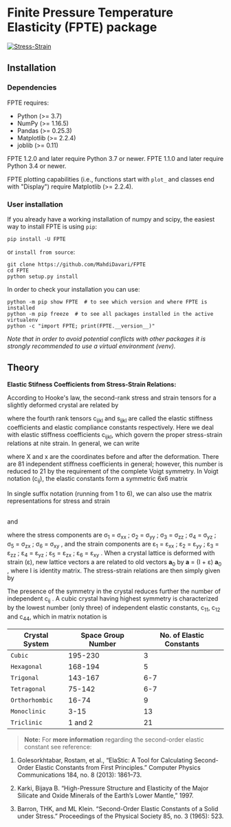 # Finite Pressure Temperature Elasticity (FPTE) package

<a href="https://ibb.co/gJpS7Js"><img src="https://i.ibb.co/VTZgNTX/Stress-Strain.jpg" alt="Stress-Strain" border="0" /></a>

## Installation

### Dependencies

FPTE requires:

- Python (>= 3.7)
- NumPy (>= 1.16.5)
- Pandas (>= 0.25.3)
- Matplotlib (>= 2.2.4)
- joblib (>= 0.11)

FPTE 1.2.0 and later require Python 3.7 or newer.
FPTE 1.1.0 and later require Python 3.4 or newer.

FPTE plotting capabilities (i.e., functions start with ``plot_`` and
classes end with "Display") require Matplotlib (>= 2.2.4).

### User installation

If you already have a working installation of numpy and scipy,
the easiest way to install FPTE is using ``pip``:

    pip install -U FPTE

or ``install from source``:

    git clone https://github.com/MahdiDavari/FPTE
    cd FPTE
    python setup.py install

In order to check your installation you can use:

    python -m pip show FPTE  # to see which version and where FPTE is installed
    python -m pip freeze  # to see all packages installed in the active virtualenv
    python -c "import FPTE; print(FPTE.__version__)"
_Note that in order to avoid potential conflicts with other packages it is strongly recommended to use a virtual environment (venv)._

## Theory

**Elastic Stifness Coefficients from Stress-Strain Relations:**

According to Hooke's law, the second-rank stress and strain tensors for a slightly deformed crystal are related by

$$ $$

where the fourth rank tensors c<sub>ijkl</sub> and s<sub>ijkl</sub> are called the elastic stiffness coefficients and elastic compliance constants respectively. Here we deal with elastic stiffness coefficients c<sub>ijkl</sub>, which govern the proper stress-strain relations at nite strain. In general, we can write

$$ $$

where X and x are the coordinates before and after the deformation. There are 81 independent stiffness coefficients in general; however, this number is reduced to 21 by the requirement of the complete Voigt symmetry. In Voigt notation (c<sub>ij</sub>), the elastic constants form a symmetric 6x6 matrix

$$ $$

In single suffix notation (running from 1 to 6), we can also use the matrix representations for stress and strain

$$ $$
<br>
 and

 $$ $$

 where the stress components are  &sigma;<sub>1</sub> =  &sigma;<sub>xx</sub> ;  &sigma;<sub>2</sub> =  &sigma;<sub>yy</sub> ;  &sigma;<sub>3</sub> =  &sigma;<sub>zz</sub> ;  &sigma;<sub>4</sub> =  &sigma;<sub>yz</sub> ;  &sigma;<sub>5</sub> =  &sigma;<sub>zx</sub> ;  &sigma;<sub>6</sub> =  &sigma;<sub>xy</sub> , and the strain components are &epsilon;<sub>1</sub> = &epsilon;<sub>xx</sub> ; &epsilon;<sub>2</sub> = &epsilon;<sub>yy</sub> ; &epsilon;<sub>3</sub> = &epsilon;<sub>zz</sub> ; &epsilon;<sub>4</sub> = &epsilon;<sub>yz</sub> ; &epsilon;<sub>5</sub> = &epsilon;<sub>zx</sub> ; &epsilon;<sub>6</sub> = &epsilon;<sub>xy</sub> . When a crystal lattice is deformed with strain (&epsilon;), new lattice vectors a are related to old vectors **a**<sub>0</sub> by **a** = (I + &epsilon;) **a**<sub>0</sub> , where I is identity matrix. The stress-strain relations are then simply given by

 $$ $$

 The presence of the symmetry in the crystal reduces further the number of independent c<sub>ij</sub> . A cubic crystal having highest symmetry is characterized by the lowest number (only three) of independent elastic constants, c<sub>11</sub>, c<sub>12</sub> and c<sub>44</sub>, which in matrix notation is

$$ $$

 |      Crystal System          |Space Group Number           |No. of Elastic Constants                         |
|----------------|-------------------------------|-----------------------------|
|`Cubic`|195-230     | 3  |
|`Hexagonal`    |168-194  |5    |
|`Trigonal`     |143-167|6-7|
|`Tetragonal` |75-142 |6-7|
|`Orthorhombic`| 16-74 | 9|
|`Monoclinic` | 3-15| 13|
|`Triclinic` | 1 and 2 | 21|

 > **Note:** For **more information** regarding the second-order elastic constant see reference: <br>

 1. Golesorkhtabar, Rostam, et al., “ElaStic: A Tool for Calculating Second-Order Elastic Constants from First Principles.” Computer Physics Communications 184, no. 8 (2013): 1861–73.

 1. Karki, Bijaya B. “High-Pressure Structure and Elasticity of the Major Silicate and Oxide Minerals of the Earth’s Lower Mantle,” 1997.

 2. Barron, THK, and ML Klein. “Second-Order Elastic Constants of a Solid under Stress.” Proceedings of the Physical Society 85, no. 3 (1965): 523.
